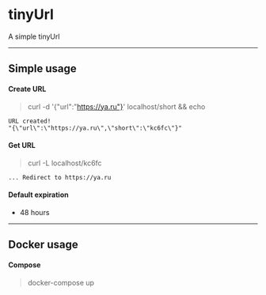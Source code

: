 # tinyUrl
A simple tinyUrl

---

## Simple usage

#### Create URL

> curl -d '{"url":"https://ya.ru"}' localhost/short && echo
```
URL created!
"{\"url\":\"https://ya.ru\",\"short\":\"kc6fc\"}"
```

#### Get URL

> curl -L localhost/kc6fc
```
... Redirect to https://ya.ru
```

#### Default expiration
- 48 hours
---

## Docker usage

#### Compose
> docker-compose up

